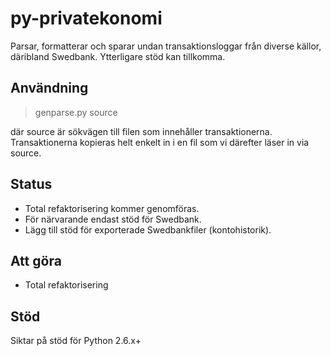 py-privatekonomi
================
Parsar, formatterar och sparar undan transaktionsloggar från diverse källor, däribland Swedbank. Ytterligare stöd kan tillkomma.

Användning
----------
> genparse.py source

där source är sökvägen till filen som innehåller transaktionerna. Transaktionerna kopieras helt enkelt in i en fil som vi därefter läser in via source.

Status
------
* Total refaktorisering kommer genomföras.
* För närvarande endast stöd för Swedbank.
* Lägg till stöd för exporterade Swedbankfiler (kontohistorik).

Att göra
--------
* Total refaktorisering

Stöd
----
Siktar på stöd för Python 2.6.x+
